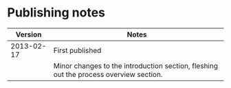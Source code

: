 # Publishing notes

| Version           | Notes                                                                                     |
|-------------------|-------------------------------------------------------------------------------------------|
| 2013-02-17        | First published                                                                           |
|                   | Minor changes to the introduction section, fleshing out the process overview section.     |